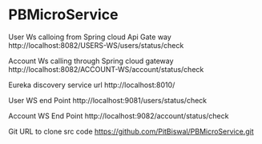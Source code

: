 # PBMicroService
User Ws calloing from  Spring cloud Api Gate way
http://localhost:8082/USERS-WS/users/status/check

Account Ws calling through Spring cloud gateway
http://localhost:8082/ACCOUNT-WS/account/status/check

Eureka discovery service url
http://localhost:8010/



User WS end Point
http://localhost:9081/users/status/check

Account WS End Point
http://localhost:9082/account/status/check

Git URL to clone src code
https://github.com/PitBiswal/PBMicroService.git




